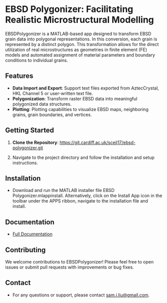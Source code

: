 # EBSD Polygonizer: Facilitating Realistic Microstructural Modelling

EBSDPolygonizer is a MATLAB-based app designed to transform EBSD grain data into polygonal representations. In this conversion, each grain is represented by a distinct polygon. This transformation allows for the direct utilization of real microstructures as geometries in finite element (FE) models and  automated assignment of material parameters and boundary conditions to individual grains.
## Features

- **Data Import and Export**: Support text files exported from AztecCrystal, HKL Channel 5 or user-written text file.
- **Polygonization**: Transform raster EBSD data into meaningful polygonized data structures.
- **Plotting**: Plotting capabilities to visualize EBSD maps, neighboring grains, grain boundaries, and vertices.

## Getting Started

1. **Clone the Repository**:
https://git.cardiff.ac.uk/scejl17/ebsd-polygonizer.git

2. Navigate to the project directory and follow the installation and setup instructions.

## Installation

- Download and run the MATLAB installer file EBSD Polygonizer.mlappinstall. Alternatively, click on the Install App icon in the toolbar under the APPS ribbon, navigate to the installation file and install. 


## Documentation

- [Full Documentation](<https://git.cardiff.ac.uk/scejl17/ebsd-polygonizer/-/blob/master/Documentation/EBSDPolygonizer%20User%20Manual.pdf?ref_type=heads>)

## Contributing

We welcome contributions to EBSDPolygonizer! Please feel free to open issues or submit pull requests with improvements or bug fixes.


## Contact

- For any questions or support, please contact <sam.j.liu@gmail.com>.


